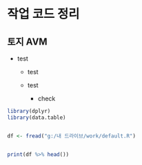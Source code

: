 # 작업 코드 정리



## 토지 AVM

- test
  
  - test
  
  - test
    
    - check



```r
library(dplyr)
library(data.table)


df <- fread("g:/내 드라이브/work/default.R")


print(df %>% head())
```


